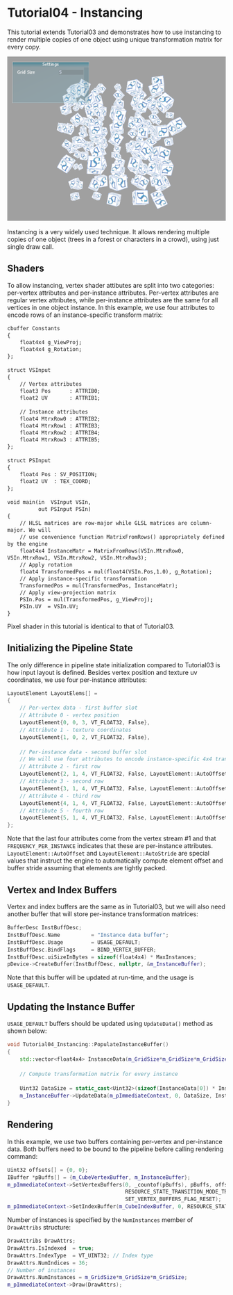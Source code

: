 # Tutorial04 - Instancing

This tutorial extends Tutorial03 and demonstrates how to use instancing to render multiple copies
of one object using unique transformation matrix for every copy.

![](Screenshot.png)

Instancing is a very widely used technique. It allows rendering multiple copies of one object (trees 
in a forest or characters in a crowd), using just single draw call. 

## Shaders

To allow instancing, vertex shader attibutes are split into two categories: per-vertex attributes
and per-instance attributes. Per-vertex attributes are regular vertex attributes, while per-instance
attributes are the same for all vertices in one object instance. In this example, we use
four attributes to encode rows of an instance-specific transform matrix:

```hlsl
cbuffer Constants
{
    float4x4 g_ViewProj;
    float4x4 g_Rotation;
};

struct VSInput
{
    // Vertex attributes
    float3 Pos      : ATTRIB0; 
    float2 UV       : ATTRIB1;

    // Instance attributes
    float4 MtrxRow0 : ATTRIB2;
    float4 MtrxRow1 : ATTRIB3;
    float4 MtrxRow2 : ATTRIB4;
    float4 MtrxRow3 : ATTRIB5;
};

struct PSInput 
{ 
    float4 Pos : SV_POSITION; 
    float2 UV  : TEX_COORD; 
};

void main(in  VSInput VSIn,
          out PSInput PSIn) 
{
    // HLSL matrices are row-major while GLSL matrices are column-major. We will
    // use convenience function MatrixFromRows() appropriately defined by the engine
    float4x4 InstanceMatr = MatrixFromRows(VSIn.MtrxRow0, VSIn.MtrxRow1, VSIn.MtrxRow2, VSIn.MtrxRow3);
    // Apply rotation
    float4 TransformedPos = mul(float4(VSIn.Pos,1.0), g_Rotation);
    // Apply instance-specific transformation
    TransformedPos = mul(TransformedPos, InstanceMatr);
    // Apply view-projection matrix
    PSIn.Pos = mul(TransformedPos, g_ViewProj);
    PSIn.UV  = VSIn.UV;
}

```

Pixel shader in this tutorial is identical to that of Tutorial03.

## Initializing the Pipeline State

The only difference in pipeline state initialization compared to Tutorial03 is how input layout is defined.
Besides vertex position and texture uv coordinates, we use four per-instance attributes:

```cpp
LayoutElement LayoutElems[] =
{
    // Per-vertex data - first buffer slot
    // Attribute 0 - vertex position
    LayoutElement{0, 0, 3, VT_FLOAT32, False},
    // Attribute 1 - texture coordinates
    LayoutElement{1, 0, 2, VT_FLOAT32, False},
            
    // Per-instance data - second buffer slot
    // We will use four attributes to encode instance-specific 4x4 transformation matrix
    // Attribute 2 - first row
    LayoutElement{2, 1, 4, VT_FLOAT32, False, LayoutElement::AutoOffset, LayoutElement::AutoStride, LayoutElement::FREQUENCY_PER_INSTANCE},
    // Attribute 3 - second row
    LayoutElement{3, 1, 4, VT_FLOAT32, False, LayoutElement::AutoOffset, LayoutElement::AutoStride, LayoutElement::FREQUENCY_PER_INSTANCE},
    // Attribute 4 - third row
    LayoutElement{4, 1, 4, VT_FLOAT32, False, LayoutElement::AutoOffset, LayoutElement::AutoStride, LayoutElement::FREQUENCY_PER_INSTANCE},
    // Attribute 5 - fourth row
    LayoutElement{5, 1, 4, VT_FLOAT32, False, LayoutElement::AutoOffset, LayoutElement::AutoStride, LayoutElement::FREQUENCY_PER_INSTANCE}
};
```

Note that the last four attributes come from the vertex stream #1 and that `FREQUENCY_PER_INSTANCE`
indicates that these are per-instance attributes. `LayoutElement::AutoOffset` and `LayoutElement::AutoStride` are
special values that instruct the engine to automatically compute element offset and buffer stride assuming that
elements are tightly packed.

## Vertex and Index Buffers

Vertex and index buffers are the same as in Tutorial03, but we will also need another buffer
that will store per-instance transformation matrices:

```cpp
BufferDesc InstBuffDesc;
InstBuffDesc.Name          = "Instance data buffer";
InstBuffDesc.Usage         = USAGE_DEFAULT; 
InstBuffDesc.BindFlags     = BIND_VERTEX_BUFFER;
InstBuffDesc.uiSizeInBytes = sizeof(float4x4) * MaxInstances;
pDevice->CreateBuffer(InstBuffDesc, nullptr, &m_InstanceBuffer);
```

Note that this buffer will be updated at run-time, and the usage is `USAGE_DEFAULT`.

## Updating the Instance Buffer

`USAGE_DEFAULT` buffers should be updated using `UpdateData()` method as shown below:

```cpp
void Tutorial04_Instancing::PopulateInstanceBuffer()
{
    std::vector<float4x4> InstanceData(m_GridSize*m_GridSize*m_GridSize);

    // Compute transformation matrix for every instance

    Uint32 DataSize = static_cast<Uint32>(sizeof(InstanceData[0]) * InstanceData.size());
    m_InstanceBuffer->UpdateData(m_pImmediateContext, 0, DataSize, InstanceData.data());
}
```

## Rendering

In this example, we use two buffers containing per-vertex and per-instance data.
Both buffers need to be bound to the pipeline before calling rendering command:

```cpp
Uint32 offsets[] = {0, 0};
IBuffer *pBuffs[] = {m_CubeVertexBuffer, m_InstanceBuffer};
m_pImmediateContext->SetVertexBuffers(0, _countof(pBuffs), pBuffs, offsets,
                                      RESOURCE_STATE_TRANSITION_MODE_TRANSITION,
                                      SET_VERTEX_BUFFERS_FLAG_RESET);
m_pImmediateContext->SetIndexBuffer(m_CubeIndexBuffer, 0, RESOURCE_STATE_TRANSITION_MODE_TRANSITION);
```

Number of instances is specified by the `NumInstances` member of `DrawAttribs` structure:

```cpp
DrawAttribs DrawAttrs;
DrawAttrs.IsIndexed  = true;
DrawAttrs.IndexType  = VT_UINT32; // Index type
DrawAttrs.NumIndices = 36;
// Number of instances
DrawAttrs.NumInstances = m_GridSize*m_GridSize*m_GridSize; 
m_pImmediateContext->Draw(DrawAttrs);
```
